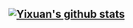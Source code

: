 ## [![Yixuan's github stats](https://github-readme-stats.vercel.app/api?username=fanyixuanf)](https://github.com/fanyixuan/github-readme-stats)
